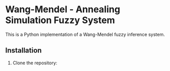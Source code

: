 # Wang-Mendel - Annealing Simulation Fuzzy System

This is a Python implementation of a Wang-Mendel fuzzy inference system.

## Installation

1. Clone the repository:

